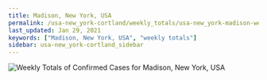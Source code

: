 ```yaml
---
title: Madison, New York, USA
permalink: /usa-new_york-cortland/weekly_totals/usa-new_york-madison-weekly_totals.html
last_updated: Jan 29, 2021
keywords: ["Madison, New York, USA", "weekly totals"]
sidebar: usa-new_york-cortland_sidebar
---
```


![Weekly Totals of Confirmed Cases for Madison, New York, USA](/covid_tracker/images/graphs/usa-new_york-madison-weekly_totals_graph.png)

